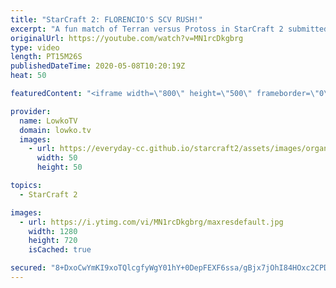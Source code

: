 ```yaml
---
title: "StarCraft 2: FLORENCIO'S SCV RUSH!"
excerpt: "A fun match of Terran versus Protoss in StarCraft 2 submitted by the legend Florencio. In this match he decides to go for a worker rush as Terran versus an unsuspecting Protoss, while at the same time also flying his Command Center off to the island base on the map Purity and Industry.  Tactical Nukes"
originalUrl: https://youtube.com/watch?v=MN1rcDkgbrg
type: video
length: PT15M26S
publishedDateTime: 2020-05-08T10:20:19Z
heat: 50

featuredContent: "<iframe width=\"800\" height=\"500\" frameborder=\"0\" src=\"https://www.youtube.com/embed/MN1rcDkgbrg\" allow=\"accelerometer; autoplay; encrypted-media; gyroscope; picture-in-picture\" allowfullscreen></iframe>"

provider:
  name: LowkoTV
  domain: lowko.tv
  images:
    - url: https://everyday-cc.github.io/starcraft2/assets/images/organizations/lowko.tv-50x50.jpg
      width: 50
      height: 50

topics:
  - StarCraft 2

images:
  - url: https://i.ytimg.com/vi/MN1rcDkgbrg/maxresdefault.jpg
    width: 1280
    height: 720
    isCached: true

secured: "8+DxoCwYmKI9xoTQlcgfyWgY01hY+0DepFEXF6ssa/gBjx7jOhI84HOxc2CPDQC3ii5pjEDPkk7aKyenX42bqwiBq10DXeqUapi1cKbDjWnBND2Y4VAMYPQ+mQ3eBQixs3xj7Bg32ZFtYxGcTv8+jTF73MjVSFN6QMRB2gP1ta8CkHVr7VhL9PAjZW7PzKS5S1B6aH0MsmNTxzv1St/nzjRUnFHpSEeEda5J80yuFCB+SFKSn8HdJLOzw/JRmYK6FmWi6CGtGQpW2yzfvRDEdncU/hnLMVGzmfC9XAbbCp3Btp68nIugFGyieWLuFWf/Z2J8XIOBz35POOcKNoE7fCIf13WAbf+s67KhGBqDn8bBrY5upa7GTLkr0Dw+X2kqpscdS/CiQyQgNg5AA6geoCrlgBBGOaQk4Ia0nTXiyySEQyBrX3siqew10GxEhgnG;KFFEpRmkqYFr4gZTCTodnw=="
---
```


